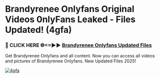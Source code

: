 # Brandyrenee Onlyfans Original Videos 0nlyFans Leaked - Files Updated! (4gfa)

<h3>🔴 CLICK HERE 🌐==►► <a href="https://tinyurl.com/ehrbuxhb" rel="nofollow">Brandyrenee Onlyfans Updated Files</a></h3>

Get Brandyrenee Onlyfans and all content. Now you can access all videos and pictures of Brandyrenee Onlyfans. New Updated Files 2025!

[![4gfa](https://i.imgur.com/lVYEuWS.gif)](https://tinyurl.com/ehrbuxhb)
